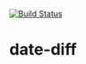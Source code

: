 [![Build Status](https://travis-ci.org/melvinsembrano/date-diff.svg)](https://travis-ci.org/melvinsembrano/date-diff)
# date-diff
